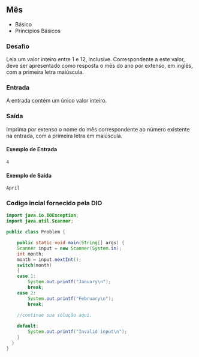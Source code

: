 ## Mês
* Básico
* Princípios Básicos

### Desafio

Leia um valor inteiro entre 1 e 12, inclusive. Correspondente a este valor, deve ser apresentado como resposta o mês do ano por extenso, em inglês, com a primeira letra maiúscula.

### Entrada
A entrada contém um único valor inteiro.

### Saída
Imprima por extenso o nome do mês correspondente ao número existente na entrada, com a primeira letra em maiúscula.


#### Exemplo de Entrada
~~~~
4
~~~~
#### Exemplo de Saída
~~~~
April
~~~~

### Codigo incial fornecido pela DIO

````Java
import java.io.IOException;
import java.util.Scanner;

public class Problem {

    public static void main(String[] args) {
    Scanner input = new Scanner(System.in);
    int month;
    month = input.nextInt();
    switch(month)
    {
    case 1:
        System.out.printf("January\n");
        break;
    case 2:
        System.out.printf("February\n");
        break;
       
    //continue sua solução aqui.

    default:
        System.out.printf("Invalid input\n");
    }
  }   
}
````

